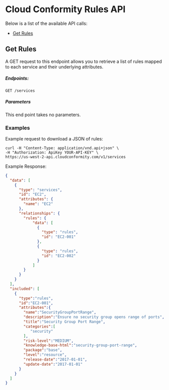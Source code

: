 # Cloud Conformity Rules API

Below is a list of the available API calls:

- [Get Rules](#get-rules)

## Get Rules
A GET request to this endpoint allows you to retrieve a list of rules mapped to each service and their underlying attributes.

##### Endpoints:

`GET /services`

##### Parameters
This end point takes no parameters.

### Examples
Example request to download a JSON of rules:

```
curl -H "Content-Type: application/vnd.api+json" \
-H "Authorization: ApiKey YOUR-API-KEY" \
https://us-west-2-api.cloudconformity.com/v1/services
```
Example Response:
```json
{
  "data": [
    {
      "type": "services",
      "id": "EC2",
      "attributes": {
        "name": "EC2"
      },
      "relationships": {
        "rules": {
            "data": [
              {
                "type": "rules",
                "id": "EC2-001"
              },
              {
                "type": "rules",
                "id": "EC2-002"
              }
            ]
        }
      }
    }
  ],    
  "included": [
    {
      "type":"rules",
      "id":"EC2-001",
      "attributes":{
        "name":"SecurityGroupPortRange",
        "description":"Ensure no security group opens range of ports",
        "title":"Security Group Port Range",
        "categories":[
           "security"
        ],
        "risk-level":"MEDIUM",
        "knowledge-base-html":"security-group-port-range",
        "package":"base",
        "level":"resource",
        "release-date":"2017-01-01",
        "update-date":"2017-01-01"
      }
    }
  ]
}
```

